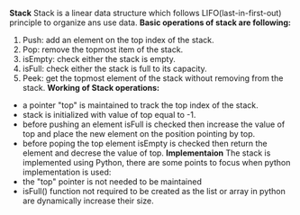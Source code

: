 **Stack**
Stack is a linear data structure which follows LIFO(last-in-first-out) principle to organize ans use data.
**Basic operations of stack are following:**
1. Push: add an element on the top index of the stack.
2. Pop: remove the topmost item of the stack.
3. isEmpty: check either the stack is empty.
4. isFull: check either the stack is full to its capacity.
5. Peek: get the topmost element of the stack without removing from the stack.
**Working of Stack operations:**
+ a pointer "top" is maintained to track the top index of the stack.
+ stack is initialized with value of top equal to -1.
+ before pushing an element isFull is checked then increase the value of top and place the new element on the position pointing by top.
+ before poping the top element isEmpty is checked then return the element and decrese the value of top.
**Implementaion**
The stack is implemented using Python, there are some points to focus when python implementation is used:
+ the "top" pointer is not needed to be maintained
+ isFull() function not required to be created as the list or array in python are dynamically increase their size.
